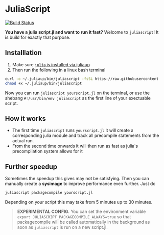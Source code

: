 # JuliaScript

[![Build Status](https://github.com/jolin-io/JuliaScript.jl/actions/workflows/CI.yml/badge.svg?branch=main)](https://github.com/jolin-io/JuliaScript.jl/actions/workflows/CI.yml?query=branch%3Amain)

**You have a julia script.jl and want to run it fast?** Welcome to `juliascript`! It is build for exactly that purpose.

## Installlation

1. Make sure [`julia` is installed via juliaup](https://github.com/JuliaLang/juliaup)
2. Then run the following in a linux bash terminal
  ```bash
  curl -o ~/.juliaup/bin/juliascript -fsSL https://raw.githubusercontent.com/jolin-io/JuliaScript.jl/main/bin/juliascript
  chmod +x ~/.juliaup/bin/juliascript
  ```

Now you can run `juliascript yourscript.jl` on the terminal, or use the shebang `#!/usr/bin/env juliascript` as the first line of your exectuable script.

## How it works

- The first time `juliascript` runs `yourscript.jl` it will create a corresponding julia module and track all precompile statements from the actual run.
- From the second time onwards it will then run as fast as julia's precompilation system allows for it


## Further speedup
Sometimes the speedup this gives may not be satisfying. Then you can manually create a **sysimage** to improve performance even further. Just do
```bash
juliascript packagecompile yourscript.jl
```
Depending on your script this may take from 5 minutes up to 30 minutes.

> **EXPERIMENTAL CONFIG.** You can set the environment variable `export JULIASCRIPT_PACKAGECOMPILE_ALWAYS=true` so that packagecompile will be called automatically in the background as soon as `juliascript` is run on a new script.jl.




